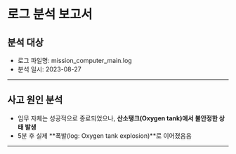 # 로그 분석 보고서

## 분석 대상
- 로그 파일명: mission_computer_main.log
- 분석 일시: 2023-08-27

---


## 사고 원인 분석

- 임무 자체는 성공적으로 종료되었으나, **산소탱크(Oxygen tank)에서 불안정한 상태 발생**
- 5분 후 실제 **폭발(log: Oxygen tank explosion)**로 이어졌음음

---

